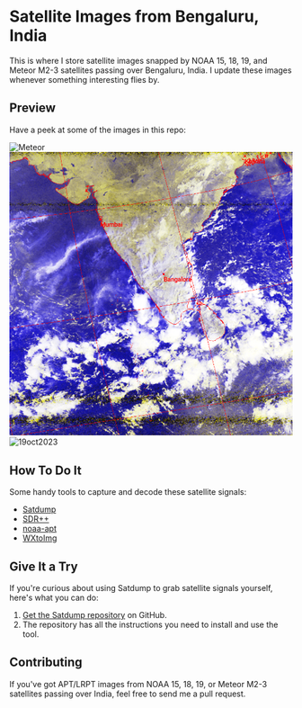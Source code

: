# Satellite Images from Bengaluru, India

This is where I store satellite images snapped by NOAA 15, 18, 19, and Meteor M2-3 satellites passing over Bengaluru, India. I update these images whenever something interesting flies by.

## Preview

Have a peek at some of the images in this repo:

![Meteor](meteor/meteor_13_oct_2023_comp.png)
![26oct2023](2023-11-03_03-48_noaa_apt_137Mhz/fcc.png)
![19oct2023](19oct2023/fcc_noaa_18_oct19_2023.png)

## How To Do It

 Some handy tools to capture and decode these satellite signals:

- [Satdump](https://www.satdump.org/)
- [SDR++](https://www.sdrpp.org/)
- [noaa-apt](https://noaa-apt.mbernardi.com.ar/)
- [WXtoImg](https://wxtoimgrestored.xyz/downloads/)


## Give It a Try

If you're curious about using Satdump to grab satellite signals yourself, here's what you can do:

1. [Get the Satdump repository](https://github.com/SatDump/SatDump) on GitHub.
2. The repository has all the instructions you need to install and use the tool.
## Contributing
If you've got APT/LRPT images from NOAA 15, 18, 19, or Meteor M2-3 satellites passing over India, feel free to send me a pull request. 

